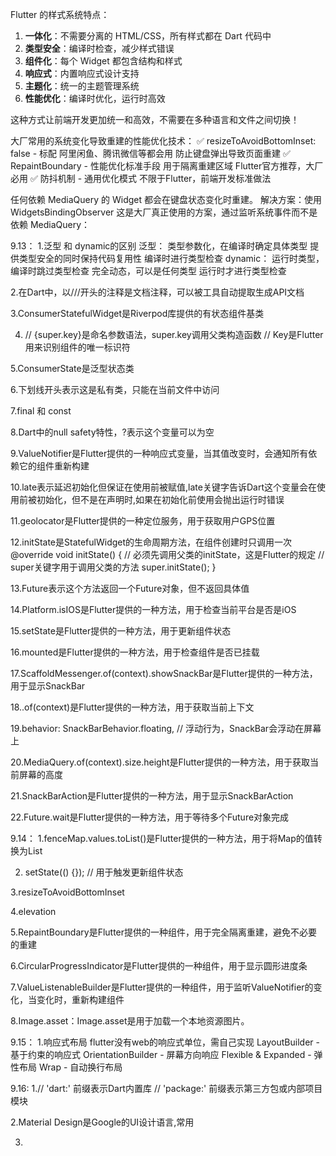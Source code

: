 Flutter 的样式系统特点：

1. **一体化**：不需要分离的 HTML/CSS，所有样式都在 Dart 代码中
2. **类型安全**：编译时检查，减少样式错误
3. **组件化**：每个 Widget 都包含结构和样式
4. **响应式**：内置响应式设计支持
5. **主题化**：统一的主题管理系统
6. **性能优化**：编译时优化，运行时高效

这种方式让前端开发更加统一和高效，不需要在多种语言和文件之间切换！

大厂常用的系统变化导致重建的性能优化技术：
✅ resizeToAvoidBottomInset: false - 标配
阿里闲鱼、腾讯微信等都会用
防止键盘弹出导致页面重建
✅ RepaintBoundary - 性能优化标准手段
用于隔离重建区域
Flutter官方推荐，大厂必用
✅ 防抖机制 - 通用优化模式
不限于Flutter，前端开发标准做法

任何依赖 MediaQuery 的 Widget 都会在键盘状态变化时重建。
解决方案：使用 WidgetsBindingObserver
这是大厂真正使用的方案，通过监听系统事件而不是依赖 MediaQuery：


9.13：
  1.泛型 和 dynamic的区别
    泛型：
    类型参数化，在编译时确定具体类型
    提供类型安全的同时保持代码复用性
    编译时进行类型检查
    dynamic：
    运行时类型，编译时跳过类型检查
    完全动态，可以是任何类型
    运行时才进行类型检查

  2.在Dart中，以///开头的注释是文档注释，可以被工具自动提取生成API文档

  3.ConsumerStatefulWidget是Riverpod库提供的有状态组件基类

  4.  // {super.key}是命名参数语法，super.key调用父类构造函数
     // Key是Flutter用来识别组件的唯一标识符

  5.ConsumerState是泛型状态类

  6.下划线开头表示这是私有类，只能在当前文件中访问

  7.final 和 const 

  8.Dart中的null safety特性，?表示这个变量可以为空

  9.ValueNotifier是Flutter提供的一种响应式变量，当其值改变时，会通知所有依赖它的组件重新构建

  10.late表示延迟初始化但保证在使用前被赋值,late关键字告诉Dart这个变量会在使用前被初始化，但不是在声明时,如果在初始化前使用会抛出运行时错误

  11.geolocator是Flutter提供的一种定位服务，用于获取用户GPS位置

  12.initState是StatefulWidget的生命周期方法，在组件创建时只调用一次
    @override
    void initState() {
      // 必须先调用父类的initState，这是Flutter的规定
      // super关键字用于调用父类的方法
      super.initState();
    }

  13.Future<void>表示这个方法返回一个Future对象，但不返回具体值

  14.Platform.isIOS是Flutter提供的一种方法，用于检查当前平台是否是iOS

  15.setState是Flutter提供的一种方法，用于更新组件状态

  16.mounted是Flutter提供的一种方法，用于检查组件是否已挂载

  17.ScaffoldMessenger.of(context).showSnackBar是Flutter提供的一种方法，用于显示SnackBar

  18..of(context)是Flutter提供的一种方法，用于获取当前上下文

  19.behavior: SnackBarBehavior.floating, // 浮动行为，SnackBar会浮动在屏幕上

  20.MediaQuery.of(context).size.height是Flutter提供的一种方法，用于获取当前屏幕的高度

  21.SnackBarAction是Flutter提供的一种方法，用于显示SnackBarAction

  22.Future.wait是Flutter提供的一种方法，用于等待多个Future对象完成

9.14：
  1.fenceMap.values.toList()是Flutter提供的一种方法，用于将Map的值转换为List

  2.  setState(() {}); // 用于触发更新组件状态

  3.resizeToAvoidBottomInset

  4.elevation

  5.RepaintBoundary是Flutter提供的一种组件，用于完全隔离重建，避免不必要的重建

  6.CircularProgressIndicator是Flutter提供的一种组件，用于显示圆形进度条

  7.ValueListenableBuilder是Flutter提供的一种组件，用于监听ValueNotifier的变化，当变化时，重新构建组件
    
  8.Image.asset：Image.asset是用于加载一个本地资源图片。

9.15：
  1.响应式布局
  flutter没有web的响应式单位，需自己实现
  LayoutBuilder - 基于约束的响应式
  OrientationBuilder - 屏幕方向响应
  Flexible & Expanded - 弹性布局
  Wrap - 自动换行布局

9.16:
  1.// 'dart:' 前缀表示Dart内置库
    // 'package:' 前缀表示第三方包或内部项目模块

  2.Material Design是Google的UI设计语言,常用

  3.